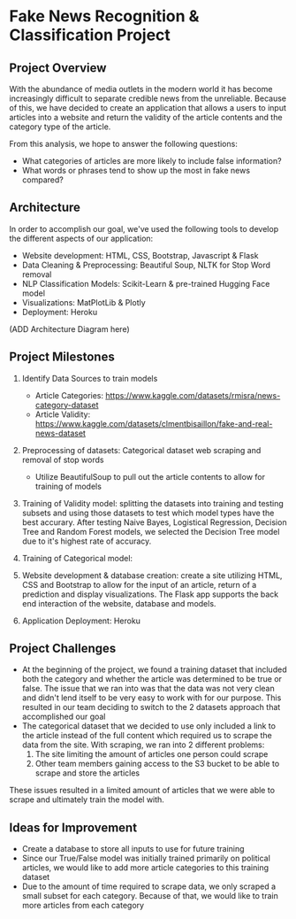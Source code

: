 # Fake News Recognition & Classification Project

## Project Overview 
With the abundance of media outlets in the modern world it has become increasingly difficult to separate credible news from the unreliable. Because of this, we have decided to create an application that allows a users to input articles into a website and return the validity of the article contents and the category type of the article.

From this analysis, we hope to answer the following questions:
- What categories of articles are more likely to include false information?
- What words or phrases tend to show up the most in fake news compared?

## Architecture
In order to accomplish our goal, we've used the following tools to develop the different aspects of our application:
- Website development: HTML, CSS, Bootstrap, Javascript & Flask
- Data Cleaning & Preprocessing: Beautiful Soup, NLTK for Stop Word removal
- NLP Classification Models: Scikit-Learn & pre-trained Hugging Face model
- Visualizations: MatPlotLib & Plotly
- Deployment: Heroku

(ADD Architecture Diagram here)

## Project Milestones
1. Identify Data Sources to train models
    - Article Categories: https://www.kaggle.com/datasets/rmisra/news-category-dataset
    - Article Validity: https://www.kaggle.com/datasets/clmentbisaillon/fake-and-real-news-dataset

2. Preprocessing of datasets: Categorical dataset web scraping and removal of stop words
    - Utilize BeautifulSoup to pull out the article contents to allow for training of models

3. Training of Validity model: splitting the datasets into training and testing subsets and using those datasets to test which model types have the best accurary. After testing Naive Bayes, Logistical Regression, Decision Tree and Random Forest models, we selected the Decision Tree model due to it's highest rate of accuracy.

4. Training of Categorical model:

5. Website development & database creation: create a site utilizing HTML, CSS and Bootstrap to allow for the input of an article, return of a prediction and display visualizations. The Flask app supports the back end interaction of the website, database and models.

6. Application Deployment: Heroku

## Project Challenges
- At the beginning of the project, we found a training dataset that included both the category and whether the article was determined to be true or false. The issue that we ran into was that the data was not very clean and didn't lend itself to be very easy to work with for our purpose. This resulted in our team deciding to switch to the 2 datasets approach that accomplished our goal
- The categorical dataset that we decided to use only included a link to the article instead of the full content which required us to scrape the data from the site. With scraping, we ran into 2 different problems: 
    1) The site limiting the amount of articles one person could scrape
    2) Other team members gaining access to the S3 bucket to be able to scrape and store the articles
    
These issues resulted in a limited amount of articles that we were able to scrape and ultimately train the model with.

## Ideas for Improvement
- Create a database to store all inputs to use for future training
- Since our True/False model was initially trained primarily on political articles, we would like to add more article categories to this training dataset
- Due to the amount of time required to scrape data, we only scraped a small subset for each category. Because of that, we would like to train more articles from each category